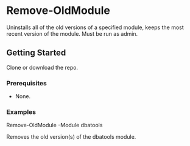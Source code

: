 # Remove-OldModule

Uninstalls all of the old versions of a specified module, keeps the most recent version
    of the module.
Must be run as admin.

## Getting Started

Clone or download the repo.

### Prerequisites

* None.

### Examples

Remove-OldModule -Module dbatools

Removes the old version(s) of the dbatools module.